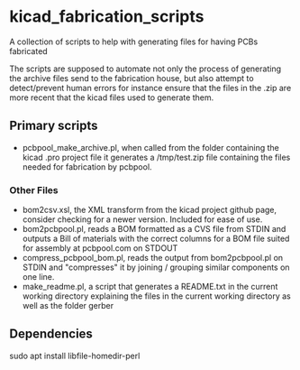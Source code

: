 # kicad_fabrication_scripts
A collection of scripts to help with generating files for having PCBs fabricated

The scripts are supposed to automate not only the process of generating the archive files send to the fabrication house,
but also attempt to detect/prevent human errors for instance ensure that the files in the .zip are more recent that the kicad files used to generate them.

## Primary scripts

* pcbpool_make_archive.pl, when called from the folder containing the kicad .pro project file it generates a /tmp/test.zip file containing the files needed for fabrication by pcbpool.

### Other Files

* bom2csv.xsl, the XML transform from the kicad project github page, consider checking for a newer version. Included for ease of use.
* bom2pcbpool.pl, reads a BOM formatted as a CVS file from STDIN and outputs a Bill of materials with the correct columns for a BOM file suited for assembly at pcbpool.com on STDOUT
* compress_pcbpool_bom.pl, reads the output from bom2pcbpool.pl on STDIN and "compresses" it by joining / grouping similar components on one line.
* make_readme.pl, a script that generates a README.txt in the current working directory explaining the files in the current working directory as well as the folder gerber

## Dependencies
sudo apt install libfile-homedir-perl